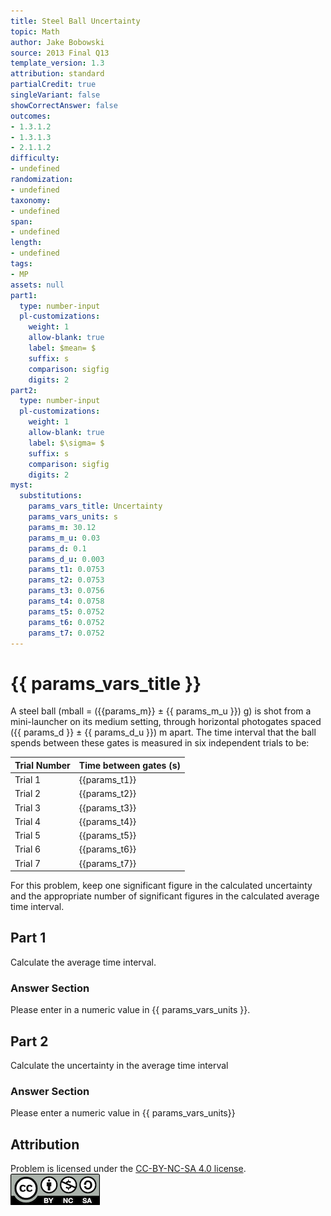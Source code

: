 ```yaml
---
title: Steel Ball Uncertainty
topic: Math
author: Jake Bobowski
source: 2013 Final Q13
template_version: 1.3
attribution: standard
partialCredit: true
singleVariant: false
showCorrectAnswer: false
outcomes:
- 1.3.1.2
- 1.3.1.3
- 2.1.1.2
difficulty:
- undefined
randomization:
- undefined
taxonomy:
- undefined
span:
- undefined
length:
- undefined
tags:
- MP
assets: null
part1:
  type: number-input
  pl-customizations:
    weight: 1
    allow-blank: true
    label: $mean= $
    suffix: s
    comparison: sigfig
    digits: 2
part2:
  type: number-input
  pl-customizations:
    weight: 1
    allow-blank: true
    label: $\sigma= $
    suffix: s
    comparison: sigfig
    digits: 2
myst:
  substitutions:
    params_vars_title: Uncertainty
    params_vars_units: s
    params_m: 30.12
    params_m_u: 0.03
    params_d: 0.1
    params_d_u: 0.003
    params_t1: 0.0753
    params_t2: 0.0753
    params_t3: 0.0756
    params_t4: 0.0758
    params_t5: 0.0752
    params_t6: 0.0752
    params_t7: 0.0752
---
```

# {{ params_vars_title }}
A steel ball (mball = ({{params_m}} $\pm$ {{ params_m_u }}) g) is shot from a mini-launcher on its medium setting, through horizontal photogates spaced ({{ params_d }} $\pm$ {{ params_d_u }}) m apart.
The time interval that the ball spends between these gates is measured in six independent trials to be:

| Trial Number | Time between gates (s) |
|--------------|------------------------|
| Trial 1      | {{params_t1}}          |
| Trial 2      | {{params_t2}}          |
| Trial 3      | {{params_t3}}          |
| Trial 4      | {{params_t4}}          |
| Trial 5      | {{params_t5}}          |
| Trial 6      | {{params_t6}}          |
| Trial 7      | {{params_t7}}          |

For this problem, keep one significant figure in the calculated uncertainty and the appropriate number of significant figures in the calculated average time interval.

## Part 1

Calculate the average time interval.

### Answer Section

Please enter in a numeric value in {{ params_vars_units }}.

## Part 2

Calculate the uncertainty in the average time interval

### Answer Section

Please enter a numeric value in {{ params_vars_units}}

## Attribution

Problem is licensed under the [CC-BY-NC-SA 4.0 license](https://creativecommons.org/licenses/by-nc-sa/4.0/).<br> ![The Creative Commons 4.0 license requiring attribution-BY, non-commercial-NC, and share-alike-SA license.](https://raw.githubusercontent.com/firasm/bits/master/by-nc-sa.png)